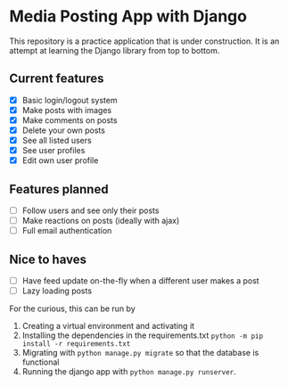 # Media Posting App with Django
This repository is a practice application that is under construction. It is an attempt at learning the Django library from top to bottom.

## Current features
- [x] Basic login/logout system
- [x] Make posts with images
- [x] Make comments on posts
- [x] Delete your own posts
- [x] See all listed users
- [x] See user profiles
- [x] Edit own user profile

## Features planned
- [ ] Follow users and see only their posts
- [ ] Make reactions on posts (ideally with ajax)
- [ ] Full email authentication

## Nice to haves
- [ ] Have feed update on-the-fly when a different user makes a post
- [ ] Lazy loading posts

For the curious, this can be run by 
1. Creating a virtual environment and activating it
2. Installing the dependencies in the requirements.txt `python -m pip install -r requirements.txt`
3. Migrating with `python manage.py migrate` so that the database is functional
4. Running the django app with `python manage.py runserver`.



